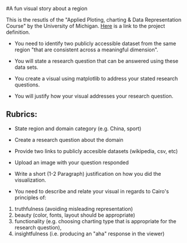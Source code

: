 #A fun visual story about a region

This is the resutls of the "Applied Ploting, charting & Data Representation Course" by the University of Michigan. [Here](https://www.coursera.org/learn/python-plotting/notebook/lVxma/project-description) is a link to the project definition.

- You need to identify two publicly accessible dataset from the same region "that are consistent across a meaningful dimension".

- You will state a research question that can be answered using these data sets.

- You create a visual using matplotlib to address your stated research questions.

- You will justify how your visual addresses your research question.




## Rubrics:

- State region and domain category (e.g. China, sport)

- Create a research question about the domain

- Provide two links to publicly accesible datasets (wikipedia, csv, etc)

- Upload an image with your question responded

- Write a short (1-2 Paragraph) justification on how you did the visualization.

- You need to describe and relate your visual in regards to Cairo's principles of:
 1. truthfulness (avoiding misleading representation)
 2. beauty (color, fonts, layout should be appropriate)
 3. functionality (e.g. choosing charting type that is appropriate for the research question),
 4. insightfulness (i.e. producing an "aha" response in the viewer)
 